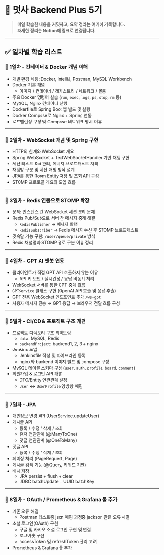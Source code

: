 # 🦁 멋사 Backend Plus 5기

> **매일 학습한 내용을 커밋하고, 요약 정리는 여기에 기록합니다.**  
> **자세한 정리는 Notion에 링크로 연결됩니다.**

---

## ✅ 일차별 학습 리스트

### 📅 1일차 - 컨테이너 & Docker 개념 이해
- 개발 환경 세팅: Docker, IntelliJ, Postman, MySQL Workbench
- Docker 기본 개념
  - 이미지 / 컨테이너 / 레지스트리 / 네트워크 / 볼륨
- 주요 Docker 명령어 실습 (`run`, `exec`, `logs`, `ps`, `stop`, `rm` 등)
- MySQL, Nginx 컨테이너 실행
- Dockerfile로 Spring Boot 앱 빌드 및 실행
- Docker Compose로 Nginx + Spring 연동
- 로드밸런싱 구성 및 Compose 네트워크 명시 이유

---

### 📅 2일차 - WebSocket 개념 및 Spring 구현
- HTTP의 한계와 WebSocket 개요
- Spring WebSocket + TextWebSocketHandler 기반 채팅 구현
- 세션 리스트 Set 관리, 메시지 브로드캐스트 처리
- 채팅방 구분 및 세션 매핑 방식 설계
- JPA를 통한 Room Entity 저장 및 조회 API 구성
- STOMP 프로토콜 개요와 도입 흐름

---

### 📅 3일차 - Redis 연동으로 STOMP 확장
- 문제: 인스턴스 간 WebSocket 세션 분리 문제
- Redis Pub/Sub으로 서버 간 메시지 중계 해결
  - `RedisPublisher` → 메시지 발행
  - `RedisSubscriber` → Redis 메시지 수신 후 STOMP 브로드캐스트
- 귓속말 기능 구현: `/user/queue/private` 방식
- Redis 채널명과 STOMP 경로 구분 이유 정리

---

### 📅 4일차 - GPT AI 챗봇 연동
- 클라이언트가 직접 GPT API 호출하지 않는 이유
  - API 키 보안 / 실시간성 / 응답 비동기 처리
- WebSocket 서버를 통한 GPT 중계 흐름
- `GPTService` 클래스 구현 (OpenAI API 호출 및 응답 추출)
- GPT 전용 WebSocket 엔드포인트 추가 `/ws-gpt`
- 사용자 메시지 전송 → GPT 응답 → 브라우저 전달 흐름 구성

---

### 📅 5일차 - CI/CD & 프로젝트 구조 개편
- 프로젝트 디렉토리 구조 리팩토링
  - `data`: MySQL, Redis
  - `backendProject`: backend1, 2, 3 + nginx
- Jenkins 도입
  - Jenkinsfile 작성 및 파이프라인 등록
  - nginx와 backend 이미지 빌드 및 compose 구성
- MySQL 테이블 스키마 구성 (`user`, `auth`, `profile`, `board`, `comment`)
- 회원가입 & 로그인 API 개발
  - DTO/Entity 연관관계 설정
  - `User` ↔ `UserProfile` 양방향 매핑

---

### 📅 7일차 - JPA
- 개인정보 변경 API (UserService.updateUser)
- 게시글 API
  - 등록 / 수정 / 삭제 / 조회
  - 유저 연관관계 (@ManyToOne)
  - 댓글 연관관계 (@OneToMany)
- 댓글 API
  - 등록 / 수정 / 삭제 / 조회
- 페이징 처리 (PageRequest, Page<BoardDTO>)
- 게시글 검색 기능 (@Query, 키워드 기반)
- 배치 저장
  - JPA persist + flush + clear
  - JDBC batchUpdate + UUID batchKey

---

### 📅 8일차 - OAuth / Prometheus & Grafana 툴 추가
- 기존 오류 해결
  - Postman 테스트중 json 매핑 과정중 jackson 관련 오류 해결
- 소셜 로그인(OAuth) 구현
  - 구글 및 카카오 소셜 로그인 구현 및 연결
  - 로그아웃 구현
  - accessToken 및 refreshToken 관리 고려
- Prometheus & Grafana 툴 추가 